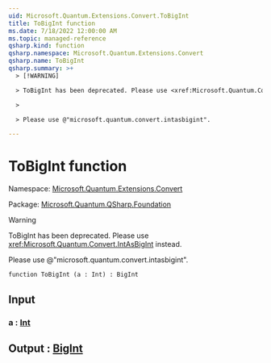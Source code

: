 ```yaml
---
uid: Microsoft.Quantum.Extensions.Convert.ToBigInt
title: ToBigInt function
ms.date: 7/18/2022 12:00:00 AM
ms.topic: managed-reference
qsharp.kind: function
qsharp.namespace: Microsoft.Quantum.Extensions.Convert
qsharp.name: ToBigInt
qsharp.summary: >+
  > [!WARNING]

  > ToBigInt has been deprecated. Please use <xref:Microsoft.Quantum.Convert.IntAsBigInt> instead.

  >

  > Please use @"microsoft.quantum.convert.intasbigint".

---
```


# ToBigInt function

Namespace: [Microsoft.Quantum.Extensions.Convert](xref:Microsoft.Quantum.Extensions.Convert)

Package: [Microsoft.Quantum.QSharp.Foundation](https://nuget.org/packages/Microsoft.Quantum.QSharp.Foundation)


> [!WARNING]
> ToBigInt has been deprecated. Please use <xref:Microsoft.Quantum.Convert.IntAsBigInt> instead.
>
> Please use @"microsoft.quantum.convert.intasbigint".



```qsharp
function ToBigInt (a : Int) : BigInt
```


## Input

### a : [Int](xref:microsoft.quantum.qsharp.valueliterals#int-literals)





## Output : [BigInt](xref:microsoft.quantum.qsharp.valueliterals#bigint-literals)

